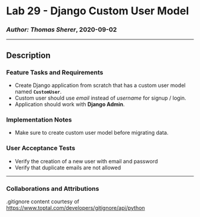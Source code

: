 # Lab 29 - Django Custom User Model

### *Author: Thomas Sherer*, 2020-09-02

---

## Description
### Feature Tasks and Requirements
- Create Django application from scratch that has a custom user model named __`CustomUser`__.
- Custom user should use *email* instead of *username* for signup / login.
- Application should work with __Django Admin__. <br>

### Implementation Notes
- Make sure to create custom user model before migrating data.

### User Acceptance Tests
- Verify the creation of a new user with email and password
- Verify that duplicate emails are not allowed <br>

---

### Collaborations and Attributions
<!-- __Skyler Burger__ helped with NN. -->

<!-- __Merry Cimakasky__ helped with NN. -->

<!-- __Lee-Roy King__ helped with NN. -->

.gitignore content courtesy of https://www.toptal.com/developers/gitignore/api/python

<!-- __likegeeks.com__ helped with [understanding chr() and ord()](https://likegeeks.com/python-caesar-cipher/) -->
